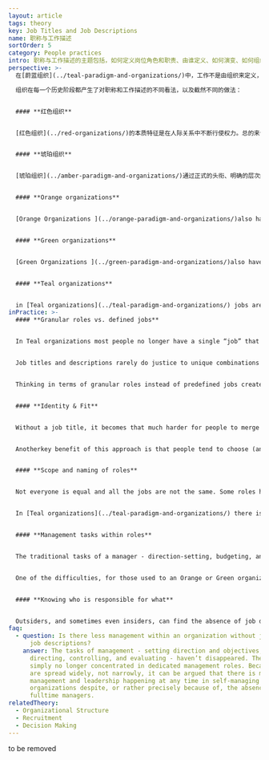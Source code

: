 ```yaml
---
layout: article
tags: theory
key: Job Titles and Job Descriptions
name: 职称与工作描述
sortOrder: 5
category: People practices
intro: 职称与工作描述的主题包括，如何定义岗位角色和职责、由谁定义、如何演变、如何组织内得到正式认可的流程。
perspective: >-
  在[蔚蓝组织](../teal-paradigm-and-organizations/)中，工作不是由组织来定义，而是由成员自己来定义：工作在许多能反映组织的利益、才能和需求的角色与责任中自然产生。通过专注于需要发生的事情而不是定义好的工作，蔚蓝组织往往更具适应性和响应能力，提高了作为一个仿生系统运作的能力。

  组织在每一个历史阶段都产生了对职称和工作描述的不同看法，以及截然不同的做法：


  #### **红色组织**


  [红色组织](../red-organizations/)的本质特征是在人际关系中不断行使权力。总的来说，没有正式的结构化层次构架，尽管可能有明确的角色划分，但没有职称头衔或正式的工作描述。酋长必须表现出压倒性的权力，并让其他人为保住位置而屈从于他的意志。酋长为了创造相对稳定的状态，一般让家人（往往更忠诚）环绕在自己周围，并通过分享战利品来换取他们的忠诚。每一个亲信成员也会各自照顾自己的部下，并保证他们服从。


  #### **琥珀组织**


  [琥珀组织](../amber-paradigm-and-organizations/)通过正式的头衔、明确的层次结构和组织结构图来稳定权力。整体结构是一个“金字塔”，从高层管理者或领导者到下属，都有一系列的正式上下级指挥关系。有明确的规则来规定谁可以做什么。职位描述和头衔由高级领导设定，以便在整个组织内保持统一性。当代的许多学校、教会和公务员都是这样运作的，都设有标准化的职位描述和工资等级。这种方法的优势在于，让组织能够比较有效的实现其目标。并在此过程中，为雇员提供稳定性和确定性。


  #### **Orange organizations**


  [Orange Organizations ](../orange-paradigm-and-organizations/)also have organization charts, well-defined job titles and job descriptions. Meritocracy is valued allowing anybody to move up the ladder if they are able. People are not expected to ‘know their place’ and remain in a pre-destined role. Each position will have a job description and title to reflect their place in the organization. The process for defining a job description is more fluid, with the emphasis likely to be on end results rather than duties. Titles matter in these organisations because they describe both the area of responsibility of the jobholder and their status.


  #### **Green organizations**


  [Green Organizations ](../green-paradigm-and-organizations/)also have a hierarchical approach, but are more likely to talk about roles than jobs. Areas of responsibility are defined through the organization charts. Decision making is pushed down to front-line workers who can often make significant  decisions without management approval. Jobs and roles are likely to be more generic and fluid, leaving a degree of freedom in how they are carried out. Titles are less important and employees are often referred to as citizens or family members. Job descriptions refer to external and internal stakeholders and stress the importance of relationship management. The HR team play a key role in describing jobs so that they fit the values and purpose of the organization. 


  #### **Teal organizations**


  in [Teal organizations](../teal-paradigm-and-organizations/) jobs are defined by people rather than the organization.: Jobs emerge from a multitude of roles and responsibilities that reflect the interests, talents, and the needs of the organization. There are often no job titles or job descriptions. If job descriptions they do exist, they tend to be short, describing a set of accountabilities to the team and/or each other. In some Teal organizations titles are used to denote role and function, in others there are no titles at all. People typically have the option to switch and trade roles according to workload and preferences.  By focusing on what needs to happen rather than jobs, Teal organizations are often more adaptable and responsive increasing their capacity to operate as a living system.
inPractice: >-
  #### **Granular roles vs. defined jobs**


  In Teal organizations most people no longer have a single “job” that fits a generic description; instead, they fill a unique combination of roles.


  Job titles and descriptions rarely do justice to unique combinations of roles, and they are also too static to account for the fluid nature of work in Teal organizations. Colleagues frequently switch and trade roles according to workload and preferences.


  Thinking in terms of granular roles instead of predefined jobs creates great fluidity and adaptability. People can give up one role and take up another without needing to go through the cumbersome and often political processes of appointment, promotion, and salary negotiation.


  #### **Identity & Fit**


  Without a job title, it becomes that much harder for people to merge their identity with the position they hold. This fusion is commonplace today. When we believe our job is who we really are, we start thinking and behaving accordingly. Without job titles and job descriptions, we are more likely to see ourselves and others as human beings who simply put their energy into specific work for a period of time.


  Anotherkey benefit of this approach is that people tend to choose (and be appointed to) roles that have a much better fit with their interests and talents. When people can’t turn to a job description to tell them what to do, they have to find their own unique way to fill a role with life and meaning.


  #### **Scope and naming of roles**


  Not everyone is equal and all the jobs are not the same. Some roles have a rather narrow scope (say, the role of operating a certain machine or cleaning the office), while other roles take a broader perspective (for instance, the role of designing a new product line). The fluid arrangement of roles (instead of defined job descriptions) also allows for a better matching of talent with roles.


  In [Teal organizations](../teal-paradigm-and-organizations/) there is usually one person recognized for taking the broadest perspective, and usually they are called the CEO, at least by the outside world (even though they don't hold the same responsibilities and power as a traditional CEO). Some well-defined roles can be named,. but for the vast majority of employees, people don’t bother trying to find a label to capture the different roles they hold at any one point in time. In many  The language of employee or staff is often dropped entirely and in some cases replaced with the word, "colleague".


  #### **Management tasks within roles**


  The traditional tasks of a manager - direction-setting, budgeting, analyzing, planning, organizing, measuring, controlling, recruiting, evaluating, and communicating - are distributed amongst various members of a team. People are not accountable to one manager but to their peers, every one of whom is a boss in some respect. Anybody can put on the hat of “the boss” to make important decisions, launch new initiatives, hold underperforming colleagues to account, help resolve conflicts, or take over leadership if results are bad and action is needed. Many Teal organizations have noticed that “management’ creeps back in if too many leadership tasks are taken on by any one individual. For this reason people typically have the freedom to change teams and attention is paid to how work is distributed. The flip side is that people are no longer forced to take on management roles that might not fit their talents in order to advance their careers.


  One of the difficulties, for those used to an Orange or Green organization, is that it is much harder to know where you fit. The absence of grades and job titles makes career development and salary progression much less certain. People in Teal organizations are generally much more comfortable managing their own progression.


  #### **Knowing who is responsible for what**


  Outsiders, and sometimes even insiders, can find the absence of job descriptions and job titles confusing because it is less clear who is responsible for what.. For this reason some organizations keep a log on their intranet allowing people to  record the roles they are currently filling. This aids clarity and helps others understand their expertise.
faq:
  - question: Is there less management within an organization without job titles and
      job descriptions?
    answer: The tasks of management - setting direction and objectives, planning,
      directing, controlling, and evaluating - haven’t disappeared. They are
      simply no longer concentrated in dedicated management roles. Because they
      are spread widely, not narrowly, it can be argued that there is more
      management and leadership happening at any time in self-managing
      organizations despite, or rather precisely because of, the absence of
      fulltime managers.
relatedTheory:
  - Organizational Structure
  - Recruitment
  - Decision Making
---
```

to be removed